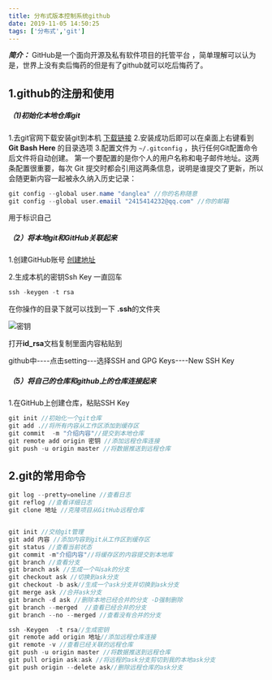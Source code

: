 ```yaml
---
title: 分布式版本控制系统github
date: 2019-11-05 14:50:25
tags: ['分布式','git']
---
```


***简介：*** GitHub是一个面向开源及私有软件项目的托管平台 ，简单理解可以认为是，世界上没有卖后悔药的但是有了github就可以吃后悔药了。
<!--more-->

## 1.github的注册和使用

##### （1)初始化本地仓库git

1.去git官网下载安装git到本机 [下载链接](https://git-for-windows.github.io/) 
2.安装成功后即可以在桌面上右键看到 **Git  Bash Here**  的目录选项
3.配置文件为 `~/.gitconfig` ，执行任何Git配置命令后文件将自动创建。
第一个要配置的是你个人的用户名称和电子邮件地址。这两条配置很重要，每次 Git 提交时都会引用这两条信息，说明是谁提交了更新，所以会随更新内容一起被永久纳入历史记录：

```java
git config --global user.name "danglea" //你的名称随意
git config --global user.emaiil "2415414232@qq.com" //你的邮箱
```

用于标识自己

##### （2）将本地git和GitHub关联起来

1.创建GitHub账号  [创建地址](https://github.com/) 

2.生成本机的密钥Ssh Key 一直回车

```java
ssh -keygen -t rsa  
```

在你操作的目录下就可以找到一下 **.ssh**的文件夹

![密钥](http://pztpuk0kp.bkt.clouddn.com/git1.png)

打开**id_rsa**文档复制里面内容粘贴到

github中----点击setting---选择SSH and GPG Keys----New SSH Key

##### （5）将自己的仓库和github上的仓库连接起来

1.在GitHub上创建仓库，粘贴SSH Key

```Java
git init //初始化一个git仓库
git add .//将所有内容从工作区添加到缓存区
git commit  -m "介绍内容"//提交到本地仓库
git remote add origin 密钥 //添加远程仓库连接
git push -u origin master //将数据推送到远程仓库 
```

## 2.git的常用命令

```java
git log --pretty=oneline //查看日志
git reflog //查看详细日志
git clone 地址 //克隆项目从GitHub远程仓库    


git init //交给git管理
git add 内容 //添加内容到git从工作区到缓存区
git status //查看当前状态    
git commit -m"介绍内容"//将缓存区的内容提交到本地库
git branch //查看分支
git branch ask //生成一个叫sak的分支
git checkout ask //切换到ask分支
git checkout -b ask//生成一个ask分支并切换到ask分支
git merge ask //合并ask分支    
git branch -d ask //删除本地已经合并的分支 -D强制删除
git branch --merged  //查看已经合并的分支
git branch --no --merged //查看没有合并的分支

ssh -Keygen  -t rsa//生成密钥
git remote add origin 地址//添加远程仓库连接
git remote -v //查看已经关联的远程仓库
git push -u origin master //将数据推送到远程仓库
git pull origin ask:ask //将远程的ask分支剪切到我的本地ask分支   
git push origin --delete ask//删除远程仓库的ask分支       
```

